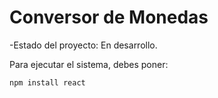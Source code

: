 <h1> Conversor de Monedas</h1>

-Estado del proyecto: En desarrollo.

Para ejecutar el sistema, debes poner:

```npm install react```
